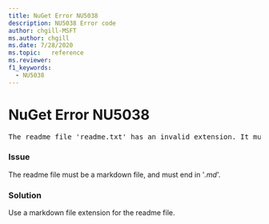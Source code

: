```yaml
---
title: NuGet Error NU5038
description: NU5038 Error code
author: chgill-MSFT
ms.author: chgill
ms.date: 7/28/2020
ms.topic:   reference
ms.reviewer: 
f1_keywords: 
  - NU5038
---
```


# NuGet Error NU5038
<pre>The readme file 'readme.txt' has an invalid extension. It must end in .md.</pre>

### Issue

The readme file must be a markdown file, and must end in '*.md*'.

### Solution

Use a markdown file extension for the readme file.